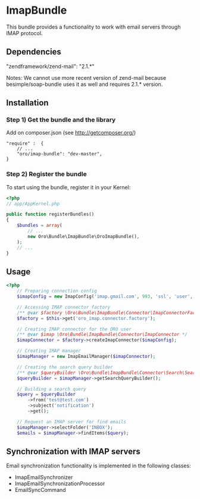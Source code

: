 ImapBundle
==============

This bundle provides a functionality to work with email servers through IMAP protocol.

Dependencies
------------

"zendframework/zend-mail": "2.1.*"

Notes: We cannot use more recent version of zend-mail because besimple/soap-bundle uses it as well and requires 2.1.* version.


Installation
------------

### Step 1) Get the bundle and the library

Add on composer.json (see http://getcomposer.org/)

    "require" :  {
        // ...
        "oro/imap-bundle": "dev-master",
    }

### Step 2) Register the bundle

To start using the bundle, register it in your Kernel:

``` php
<?php
// app/AppKernel.php

public function registerBundles()
{
    $bundles = array(
        // ...
        new Oro\Bundle\ImapBundle\OroImapBundle(),
    );
    // ...
}
```

Usage
-----

``` php
<?php
    // Preparing connection config
    $imapConfig = new ImapConfig('imap.gmail.com', 993, 'ssl', 'user', 'pwd');

    // Accessing IMAP connector factory
    /** @var $factory \Oro\Bundle\ImapBundle\Connector\ImapConnectorFactory */
    $factory = $this->get('oro_imap.connector.factory');

    // Creating IMAP connector for the ORO user
    /** @var $imap \Oro\Bundle\ImapBundle\Connector\ImapConnector */
    $imapConnector = $factory->createImapConnector($imapConfig);

    // Creating IMAP manager
    $imapManager = new ImapEmailManager($imapConnector);

    // Creating the search query builder
    /** @var $queryBuilder \Oro\Bundle\ImapBundle\Connector\Search\SearchQueryBuilder */
    $queryBuilder = $imapManager->getSearchQueryBuilder();

    // Building a search query
    $query = $queryBuilder
        ->from('test@test.com')
        ->subject('notification')
        ->get();

    // Request an IMAP server for find emails
    $imapManager->selectFolder('INBOX');
    $emails = $imapManager->findItems($query);
```

Synchronization with IMAP servers
---------------------------------
Email synchronization functionality is implemented in the following classes:

 - ImapEmailSynchronizer
 - ImapEmailSynchronizationProcessor
 - EmailSyncCommand
